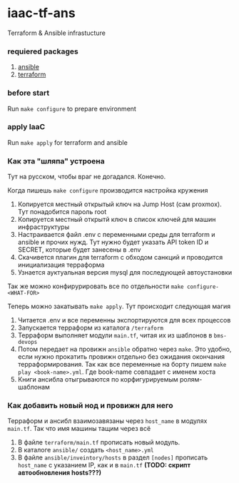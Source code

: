 # iaac-tf-ans
Terraform &amp; Ansible infrastucture

### requiered packages
1. [ansible](https://docs.ansible.com/ansible/latest/installation_guide/installation_distros.html)
2. [terraform](https://learn.hashicorp.com/tutorials/terraform/install-cli)

### before start
Run `make configure` to prepare environment

### apply IaaC
Run `make apply` for terraform and ansible


### Как эта "шляпа" устроена

Тут на русском, чтобы враг не догадался. Конечно.

Когда пишешь `make configure` производится настройка кружения
1. Копируется местный открытый ключ на Jump Host (сам proxmox). 
Тут понадобится пароль root
2. Копируется местный открытй ключ в список ключей для машин инфраструктуры
3. Настраивается файл .env с переменными среды для terraform и ansible и прочих нужд.
Тут нужно будет указать API token ID и SECRET, которые будет занесены в .env
4. Скачивется плагин для terraform с обходом санкций и проводится инициализация терраформа
5. Узнается ауктуальная версия mysql для последующей автоустановки

Так же можно конфирурировать все по отдельности `make configure-<WHAT-FOR>`

Теперь можно закатывать `make apply`. Тут происходит следующая магия
1. Читается .env и все переменны экспортируются для всех процессов
2. Запускается терраформ из каталога `/terraform`
3. Терраформ выполняет модули `main.tf`, читая их из шаблонов в `bms-devops`
4. Потом передает на провижн `ansible` обратно через `make`.
Это удобно, если нужно прокатить провижн отдельно без ожидания окончания терраформирования.
Так как все переменные на борту пишем `make play <book-name>.yml`. 
Где book-name совпадает с именем хоста
5. Книги ансибла отыгрываются по корфигурируемым ролям-шаблонам


### Как добавить новый нод и провижн для него

Терраформ и ансибл взаимозавязаны через `host_name` в модулях `main.tf`.
Так что имя машины тащим через всё

1. В файле `terraform/main.tf` прописать новый модуль.
2. В каталоге `ansible/` создать `<host_name>.yml`
3. В файле `ansible/inveintory/hosts` в раздел `[nodes]` прописать `host_name`
с указанием IP, как и в `main.tf` **(TODO: скрипт автообновления hosts???)**



